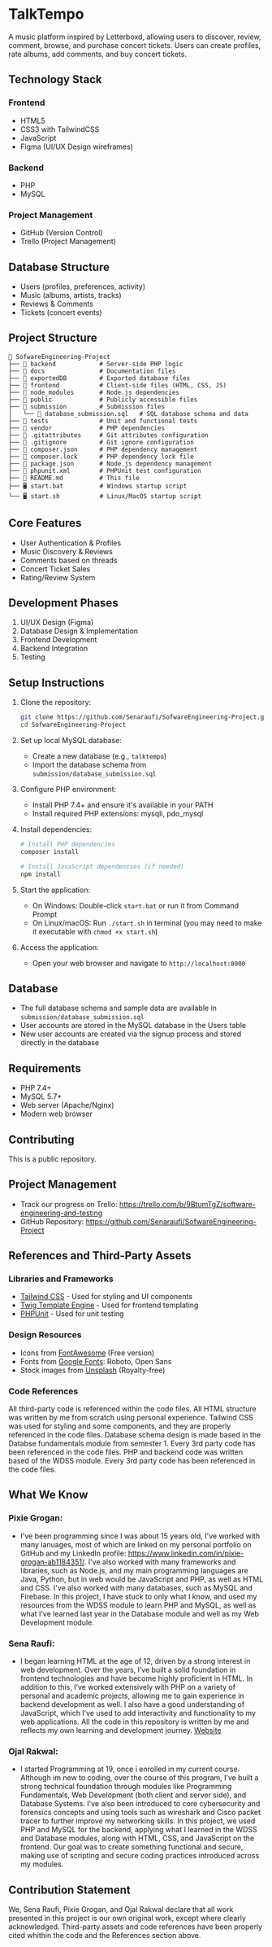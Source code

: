 # TalkTempo 

A music platform inspired by Letterboxd, allowing users to discover, review, comment, browse, and purchase concert tickets. Users can create profiles, rate albums, add comments, and buy concert tickets.

## Technology Stack

### Frontend
- HTML5
- CSS3 with TailwindCSS
- JavaScript
- Figma (UI/UX Design wireframes)

### Backend
- PHP
- MySQL

### Project Management
- GitHub (Version Control)
- Trello (Project Management)

## Database Structure
- Users (profiles, preferences, activity)
- Music (albums, artists, tracks)
- Reviews & Comments
- Tickets (concert events)

## Project Structure
```
📂 SofwareEngineering-Project
├── 📂 backend            # Server-side PHP logic
├── 📂 docs               # Documentation files
├── 📂 exportedDB         # Exported database files
├── 📂 frontend           # Client-side files (HTML, CSS, JS)
├── 📂 node_modules       # Node.js dependencies
├── 📂 public             # Publicly accessible files
├── 📂 submission         # Submission files
│   └── 📄 database_submission.sql   # SQL database schema and data
├── 📂 tests              # Unit and functional tests
├── 📂 vendor             # PHP dependencies
├── 📄 .gitattributes     # Git attributes configuration
├── 📄 .gitignore         # Git ignore configuration
├── 📄 composer.json      # PHP dependency management
├── 📄 composer.lock      # PHP dependency lock file
├── 📄 package.json       # Node.js dependency management
├── 📄 phpunit.xml        # PHPUnit test configuration
├── 📄 README.md          # This file
├── 🖥️ start.bat          # Windows startup script
└── 🖥️ start.sh           # Linux/MacOS startup script
```

## Core Features
- User Authentication & Profiles
- Music Discovery & Reviews
- Comments based on threads
- Concert Ticket Sales
- Rating/Review System

## Development Phases
1. UI/UX Design (Figma)
2. Database Design & Implementation
3. Frontend Development
4. Backend Integration
5. Testing 

## Setup Instructions
1. Clone the repository:
   ```bash
   git clone https://github.com/Senaraufi/SofwareEngineering-Project.git
   cd SofwareEngineering-Project
   ```

2. Set up local MySQL database:
   - Create a new database (e.g., `talktempo`)
   - Import the database schema from `submission/database_submission.sql`

3. Configure PHP environment:
   - Install PHP 7.4+ and ensure it's available in your PATH
   - Install required PHP extensions: mysqli, pdo_mysql

4. Install dependencies:
   ```bash
   # Install PHP dependencies
   composer install
   
   # Install JavaScript dependencies (if needed)
   npm install
   ```

5. Start the application:
   - On Windows: Double-click `start.bat` or run it from Command Prompt
   - On Linux/macOS: Run `./start.sh` in terminal (you may need to make it executable with `chmod +x start.sh`)
   
6. Access the application:
   - Open your web browser and navigate to `http://localhost:8000`

## Database
- The full database schema and sample data are available in `submission/database_submission.sql`
- User accounts are stored in the MySQL database in the Users table
- New user accounts are created via the signup process and stored directly in the database

## Requirements
- PHP 7.4+
- MySQL 5.7+
- Web server (Apache/Nginx)
- Modern web browser

## Contributing
This is a public repository.

## Project Management
- Track our progress on Trello: https://trello.com/b/9BtumTgZ/software-engineering-and-testing
- GitHub Repository: https://github.com/Senaraufi/SofwareEngineering-Project

## References and Third-Party Assets

### Libraries and Frameworks
- [Tailwind CSS](https://tailwindcss.com/) - Used for styling and UI components
- [Twig Template Engine](https://twig.symfony.com/) - Used for frontend templating
- [PHPUnit](https://phpunit.de/) - Used for unit testing

### Design Resources
- Icons from [FontAwesome](https://fontawesome.com/) (Free version)
- Fonts from [Google Fonts](https://fonts.google.com/): Roboto, Open Sans
- Stock images from [Unsplash](https://unsplash.com/) (Royalty-free)

### Code References
All third-party code is referenced within the code files.
All HTML structure was written by me from scratch using personal experience.
Tailwind CSS was used for styling and some components, and they are properly referenced in the code files.
Database schema design is made based in the Databse fundamentals module from semester 1. Every 3rd party code has been referenced in the code files.
PHP and backend code was written based of the WDSS module. Every 3rd party code has been referenced in the code files.

## What We Know

### Pixie Grogan: 
- I've been programming since I was about 15 years old, I've worked with many lanuages, most of which are linked on my personal portfolio on GitHub and my LinkedIn profile: https://www.linkedin.com/in/pixie-grogan-ab1184351/. I've also worked with many frameworks and libraries, such as Node.js, and my main programming languages are Java, Python, but in web would be JavaScript and PHP, as well as HTML and CSS. I've also worked with many databases, such as MySQL and Firebase. In this project, I have stuck to only what I know, and used my resources from the WDSS module to learn PHP and MySQL, as well as what I've learned last year in the Database module and well as my Web Development module.

### Sena Raufi:
- I began learning HTML at the age of 12, driven by a strong interest in web development. Over the years, I’ve built a solid foundation in frontend technologies and have become highly proficient in HTML. In addition to this, I’ve worked extensively with PHP on a variety of personal and academic projects, allowing me to gain experience in backend development as well. I also have a good understanding of JavaScript, which I’ve used to add interactivity and functionality to my web applications. All the code in this repository is written by me and reflects my own learning and development journey.
[Website](https://senaraufi.github.io/website_rs/)

### Ojal Rakwal: 
- I started Programming at 19, once i enrolled in my current course. Although im new to coding, over the course of this program, I’ve built a strong technical foundation through modules like Programming Fundamentals, Web Development (both client and server side), and Database Systems. I've also been introduced to core cybersecurity and forensics concepts and using tools such as wireshark and Cisco packet tracer to further improve my networking skills. In this project, we used PHP and MySQL for the backend, applying what I learned in the WDSS and Database modules, along with HTML, CSS, and JavaScript on the frontend. Our goal was to create something functional and secure, making use of scripting and secure coding practices introduced across my modules.


## Contribution Statement

We, Sena Raufi, Pixie Grogan, and Ojal Rakwal declare that all work presented in this project is our own original work, except where clearly acknowledged. Third-party assets and code references have been properly cited whithin the code and the References section above.
